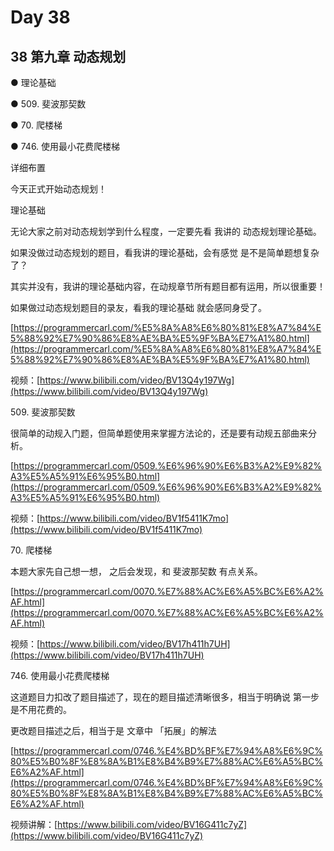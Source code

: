 # Day 38

## 38 第九章 动态规划

●  理论基础&#x20;

●  509. 斐波那契数&#x20;

●  70. 爬楼梯&#x20;

●  746. 使用最小花费爬楼梯&#x20;

详细布置&#x20;

今天正式开始动态规划！

理论基础&#x20;

无论大家之前对动态规划学到什么程度，一定要先看 我讲的 动态规划理论基础。&#x20;

如果没做过动态规划的题目，看我讲的理论基础，会有感觉 是不是简单题想复杂了？&#x20;

其实并没有，我讲的理论基础内容，在动规章节所有题目都有运用，所以很重要！&#x20;

如果做过动态规划题目的录友，看我的理论基础 就会感同身受了。

[https://programmercarl.com/%E5%8A%A8%E6%80%81%E8%A7%84%E5%88%92%E7%90%86%E8%AE%BA%E5%9F%BA%E7%A1%80.html](https://programmercarl.com/%E5%8A%A8%E6%80%81%E8%A7%84%E5%88%92%E7%90%86%E8%AE%BA%E5%9F%BA%E7%A1%80.html)

视频：[https://www.bilibili.com/video/BV13Q4y197Wg](https://www.bilibili.com/video/BV13Q4y197Wg)

509\. 斐波那契数&#x20;

很简单的动规入门题，但简单题使用来掌握方法论的，还是要有动规五部曲来分析。

[https://programmercarl.com/0509.%E6%96%90%E6%B3%A2%E9%82%A3%E5%A5%91%E6%95%B0.html](https://programmercarl.com/0509.%E6%96%90%E6%B3%A2%E9%82%A3%E5%A5%91%E6%95%B0.html)

视频：[https://www.bilibili.com/video/BV1f5411K7mo](https://www.bilibili.com/video/BV1f5411K7mo)

70\. 爬楼梯&#x20;

本题大家先自己想一想， 之后会发现，和 斐波那契数 有点关系。

[https://programmercarl.com/0070.%E7%88%AC%E6%A5%BC%E6%A2%AF.html](https://programmercarl.com/0070.%E7%88%AC%E6%A5%BC%E6%A2%AF.html)

视频：[https://www.bilibili.com/video/BV17h411h7UH](https://www.bilibili.com/video/BV17h411h7UH)

746\. 使用最小花费爬楼梯&#x20;

这道题目力扣改了题目描述了，现在的题目描述清晰很多，相当于明确说 第一步是不用花费的。&#x20;

更改题目描述之后，相当于是 文章中 「拓展」的解法&#x20;

[https://programmercarl.com/0746.%E4%BD%BF%E7%94%A8%E6%9C%80%E5%B0%8F%E8%8A%B1%E8%B4%B9%E7%88%AC%E6%A5%BC%E6%A2%AF.html](https://programmercarl.com/0746.%E4%BD%BF%E7%94%A8%E6%9C%80%E5%B0%8F%E8%8A%B1%E8%B4%B9%E7%88%AC%E6%A5%BC%E6%A2%AF.html)

视频讲解：[https://www.bilibili.com/video/BV16G411c7yZ](https://www.bilibili.com/video/BV16G411c7yZ)
